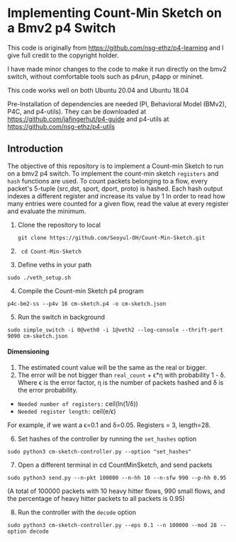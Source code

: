 # Implementing Count-Min Sketch on a Bmv2 p4 Switch  

This code is originally from https://github.com/nsg-ethz/p4-learning and I give full credit to the copyright holder. 

I have made minor changes to the code to make it run directly on the bmv2 switch, without comfortable tools such as p4run, p4app or mininet. 

This code works well on both Ubuntu 20.04 and Ubuntu 18.04

Pre-Installation of dependencies are needed (PI, Behavioral Model (BMv2), P4C, and p4-utils). 
They can be downloaded at https://github.com/jafingerhut/p4-guide
and p4-utils at https://github.com/nsg-ethz/p4-utils

## Introduction

The objective of this repository is to implement a Count-min Sketch to run on a bmv2 p4 switch. 
To implement the count-min sketch `registers` and `hash` functions are used.
To count packets belonging to a flow, every packet's 5-tuple (src,dst, sport, dport, proto) is hashed. Each hash output indexes a different register and increase its value by 1
In order to read how many entries were counted for a given flow, read the value at every register and evaluate the minimum.

1.  Clone the repository to local 

    ```
    git clone https://github.com/Seoyul-OH/Count-Min-Sketch.git
    ```

2. ```
    cd Count-Min-Sketch
   ```

3. Define veths in your path 

```
sudo ./veth_setup.sh 
```

4. Compile the Count-min Sketch p4 program 

```
p4c-bm2-ss --p4v 16 cm-sketch.p4 -o cm-sketch.json
```

5. Run the switch in background 
```
sudo simple_switch -i 0@veth0 -i 1@veth2 --log-console --thrift-port 9090 cm-sketch.json
```


#### Dimensioning

   1. The estimated count value will be the same as the real or bigger.
   2. The error will be not bigger than `real_count` + ϵ*η with probability 1 - δ.  Where ϵ is the error factor, η is the number of packets hashed and δ is the error probability.

 * `Needed number of registers:` ceil(ln(1/δ))
 * `Needed register length:` ceil(e/ϵ)

For example, if we want a ϵ=0.1 and δ=0.05. Registers = 3, length=28.


6. Set hashes of the controller by running the `set_hashes` option 
```
sudo python3 cm-sketch-controller.py --option "set_hashes"
```

7. Open a different terminal in cd CountMinSketch, and send packets 
```
sudo python3 send.py --n-pkt 100000 --n-hh 10 --n-sfw 990 --p-hh 0.95
```

(A total of 100000 packets with 10 heavy hitter flows, 990 small flows, and the percentage of heavy hitter packets to all packets is 0.95)


8. Run the controller with the `decode` option
```
sudo python3 cm-sketch-controller.py --eps 0.1 --n 100000 --mod 28 --option decode
